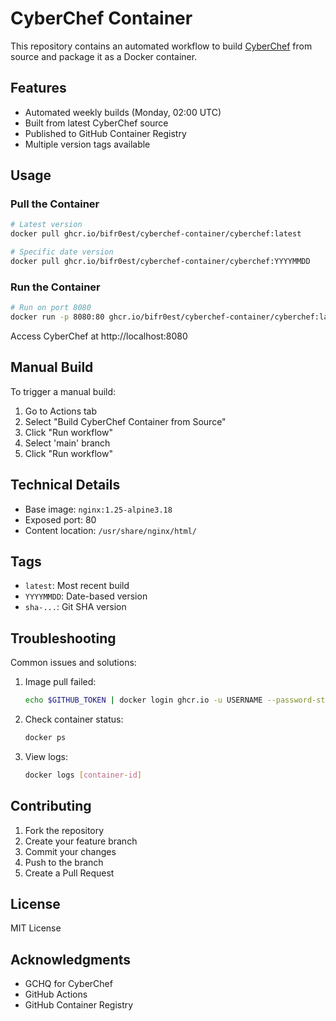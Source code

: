 # CyberChef Container

This repository contains an automated workflow to build [CyberChef](https://github.com/gchq/CyberChef) from source and package it as a Docker container.

## Features

- Automated weekly builds (Monday, 02:00 UTC)
- Built from latest CyberChef source
- Published to GitHub Container Registry
- Multiple version tags available

## Usage

### Pull the Container

```bash
# Latest version
docker pull ghcr.io/bifr0est/cyberchef-container/cyberchef:latest

# Specific date version
docker pull ghcr.io/bifr0est/cyberchef-container/cyberchef:YYYYMMDD
```

### Run the Container

```bash
# Run on port 8080
docker run -p 8080:80 ghcr.io/bifr0est/cyberchef-container/cyberchef:latest
```

Access CyberChef at http://localhost:8080

## Manual Build

To trigger a manual build:

1. Go to Actions tab
2. Select "Build CyberChef Container from Source"
3. Click "Run workflow"
4. Select 'main' branch
5. Click "Run workflow"

## Technical Details

- Base image: `nginx:1.25-alpine3.18`
- Exposed port: 80
- Content location: `/usr/share/nginx/html/`

## Tags

- `latest`: Most recent build
- `YYYYMMDD`: Date-based version
- `sha-...`: Git SHA version

## Troubleshooting

Common issues and solutions:

1. Image pull failed:
   ```bash
   echo $GITHUB_TOKEN | docker login ghcr.io -u USERNAME --password-stdin
   ```

2. Check container status:
   ```bash
   docker ps
   ```

3. View logs:
   ```bash
   docker logs [container-id]
   ```

## Contributing

1. Fork the repository
2. Create your feature branch
3. Commit your changes
4. Push to the branch
5. Create a Pull Request

## License

MIT License

## Acknowledgments

- GCHQ for CyberChef
- GitHub Actions
- GitHub Container Registry